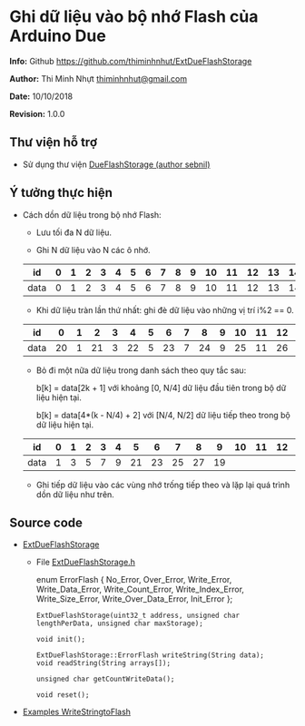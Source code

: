 # Ghi dữ liệu vào bộ nhớ Flash của Arduino Due

**Info:** Github <https://github.com/thiminhnhut/ExtDueFlashStorage>

**Author:** Thi Minh Nhựt <thiminhnhut@gmail.com>

**Date:** 10/10/2018

**Revision:** 1.0.0

## Thư viện hỗ trợ

* Sử dụng thư viện [DueFlashStorage (author sebnil)](https://github.com/sebnil/DueFlashStorage)

## Ý tưởng thực hiện

* Cách dồn dữ liệu trong bộ nhớ Flash:

  * Lưu tối đa N dữ liệu.

  * Ghi N dữ liệu vào N các ô nhớ.

  |  id  |  0  |  1  |  2  |  3  |  4  |  5  |  6  |  7  |  8  |  9  | 10  | 11  | 12  | 13  | 14  | 15  | 16  | 17  | 18  | 19  |
  | ---- | --- | --- | --- | --- | --- | --- | --- | --- | --- | --- | --- | --- | --- | --- | --- | --- | --- | --- | --- | --- |
  | data | 0   | 1   | 2   | 3   | 4   | 5   | 6   | 7   | 8   | 9   | 10  | 11  | 12  | 13  | 14  | 15  | 16  | 17  | 18  | 19  |

  * Khi dữ liệu tràn lần thứ nhất: ghi đè dữ liệu vào những vị trí i%2 == 0.

  |  id  |  0  |  1  |  2  |  3  |  4  |  5  |  6  |  7  |  8  |  9  | 10  | 11  | 12  | 13  | 14  | 15  | 16  | 17  | 18  | 19  |
  | ---- | --- | --- | --- | --- | --- | --- | --- | --- | --- | --- | --- | --- | --- | --- | --- | --- | --- | --- | --- | --- |
  | data | 20  | 1   | 21  | 3   | 22  | 5   | 23  | 7   | 24  | 9   | 25  | 11  | 26  | 13  | 27  | 15  | 28  | 17  | 29  | 19  |

  * Bỏ đi một nữa dữ liệu trong danh sách theo quy tắc sau:

      b[k] = data[2k + 1] với khoảng [0, N/4] dữ liệu đầu tiên trong bộ dữ liệu hiện tại.

      b[k] = data[4*(k - N/4) + 2] với [N/4, N/2] dữ liệu tiếp theo trong bộ dữ liệu hiện tại.

  |  id  |  0  |  1  |  2  |  3  |  4  |  5  |  6  |  7  |  8  |  9  | 10  | 11  | 12  | 13  | 14  | 15  | 16  | 17  | 18  | 19  |
  | ---- | --- | --- | --- | --- | --- | --- | --- | --- | --- | --- | --- | --- | --- | --- | --- | --- | --- | --- | --- | --- |
  | data | 1   | 3   | 5   | 7   | 9   | 21  | 23  | 25  | 27  | 19  |     |     |     |     |     |     |     |     |     |     |

  * Ghi tiếp dữ liệu vào các vùng nhớ trống tiếp theo và lặp lại quá trình dồn dữ liệu như trên.

## Source code

* [ExtDueFlashStorage](https://github.com/thiminhnhut/ExtDueFlashStorage/tree/master/src/ExtDueFlashStorage)

  * File [ExtDueFlashStorage.h](https://github.com/thiminhnhut/ExtDueFlashStorage/tree/master/src/ExtDueFlashStorage.h)

      enum ErrorFlash {
            No_Error,
            Over_Error,
            Write_Error,
            Write_Data_Error,
            Write_Count_Error,
            Write_Index_Error,
            Write_Size_Error,
            Write_Over_Data_Error,
            Init_Error
        };

        ExtDueFlashStorage(uint32_t address, unsigned char lengthPerData, unsigned char maxStorage);

        void init();

        ExtDueFlashStorage::ErrorFlash writeString(String data);
        void readString(String arrays[]);

        unsigned char getCountWriteData();

        void reset();

* [Examples WriteStringtoFlash](https://github.com/thiminhnhut/ExtDueFlashStorage/blob/master/examples/WriteStringtoFlash/WriteStringtoFlash.ino)
